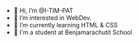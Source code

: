 - 👋 Hi, I’m @I-TIM-PAT
- 👀 I’m interested in WebDev.
- 🌱 I’m currently learning HTML & CSS
- 🏫 I'm a student at Benjamarachutit School

<!---
I-TIM-PAT/I-TIM-PAT is a ✨ special ✨ repository because its `README.md` (this file) appears on your GitHub profile.
You can click the Preview link to take a look at your changes.
--->
